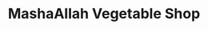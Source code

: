 ---
title: "MashaAllah Vegetable Shop"
url: /karachi/mashaallah-vegetable-shop/
shop: health food
---